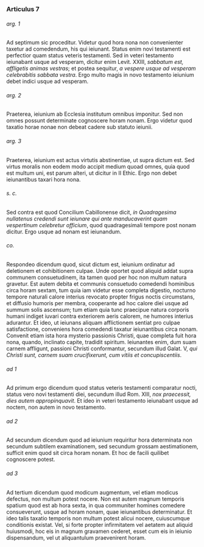 ### Articulus 7

###### arg. 1
Ad septimum sic proceditur. Videtur quod hora nona non convenienter taxetur ad comedendum, his qui ieiunant. Status enim novi testamenti est perfectior quam status veteris testamenti. Sed in veteri testamento ieiunabant usque ad vesperam, dicitur enim Levit. XXIII, *sabbatum est, affligetis animas vestras*; et postea sequitur, *a vespere usque ad vesperam celebrabitis sabbata vestra*. Ergo multo magis in novo testamento ieiunium debet indici usque ad vesperam.

###### arg. 2
Praeterea, ieiunium ab Ecclesia institutum omnibus imponitur. Sed non omnes possunt determinate cognoscere horam nonam. Ergo videtur quod taxatio horae nonae non debeat cadere sub statuto ieiunii.

###### arg. 3
Praeterea, ieiunium est actus virtutis abstinentiae, ut supra dictum est. Sed virtus moralis non eodem modo accipit medium quoad omnes, quia quod est multum uni, est parum alteri, ut dicitur in II Ethic. Ergo non debet ieiunantibus taxari hora nona.

###### s. c.
Sed contra est quod Concilium Cabillonense dicit, *in Quadragesima nullatenus credendi sunt ieiunare qui ante manducaverint quam vespertinum celebretur officium*, quod quadragesimali tempore post nonam dicitur. Ergo usque ad nonam est ieiunandum.

###### co.
Respondeo dicendum quod, sicut dictum est, ieiunium ordinatur ad deletionem et cohibitionem culpae. Unde oportet quod aliquid addat supra communem consuetudinem, ita tamen quod per hoc non multum natura gravetur. Est autem debita et communis consuetudo comedendi hominibus circa horam sextam, tum quia iam videtur esse completa digestio, nocturno tempore naturali calore interius revocato propter frigus noctis circumstans, et diffusio humoris per membra, cooperante ad hoc calore diei usque ad summum solis ascensum; tum etiam quia tunc praecipue natura corporis humani indiget iuvari contra exteriorem aeris calorem, ne humores interius adurantur. Et ideo, ut ieiunans aliquam afflictionem sentiat pro culpae satisfactione, conveniens hora comedendi taxatur ieiunantibus circa nonam. Convenit etiam ista hora mysterio passionis Christi, quae completa fuit hora nona, quando, inclinato capite, tradidit spiritum. Ieiunantes enim, dum suam carnem affligunt, passioni Christi conformantur, secundum illud Galat. V, *qui Christi sunt, carnem suam crucifixerunt, cum vitiis et concupiscentiis*.

###### ad 1
Ad primum ergo dicendum quod status veteris testamenti comparatur nocti, status vero novi testamenti diei, secundum illud Rom. XIII, *nox praecessit, dies autem appropinquavit*. Et ideo in veteri testamento ieiunabant usque ad noctem, non autem in novo testamento.

###### ad 2
Ad secundum dicendum quod ad ieiunium requiritur hora determinata non secundum subtilem examinationem, sed secundum grossam aestimationem, sufficit enim quod sit circa horam nonam. Et hoc de facili quilibet cognoscere potest.

###### ad 3
Ad tertium dicendum quod modicum augmentum, vel etiam modicus defectus, non multum potest nocere. Non est autem magnum temporis spatium quod est ab hora sexta, in qua communiter homines comedere consueverunt, usque ad horam nonam, quae ieiunantibus determinatur. Et ideo talis taxatio temporis non multum potest alicui nocere, cuiuscumque conditionis existat. Vel, si forte propter infirmitatem vel aetatem aut aliquid huiusmodi, hoc eis in magnum gravamen cederet, esset cum eis in ieiunio dispensandum, vel ut aliquantulum praevenirent horam.

